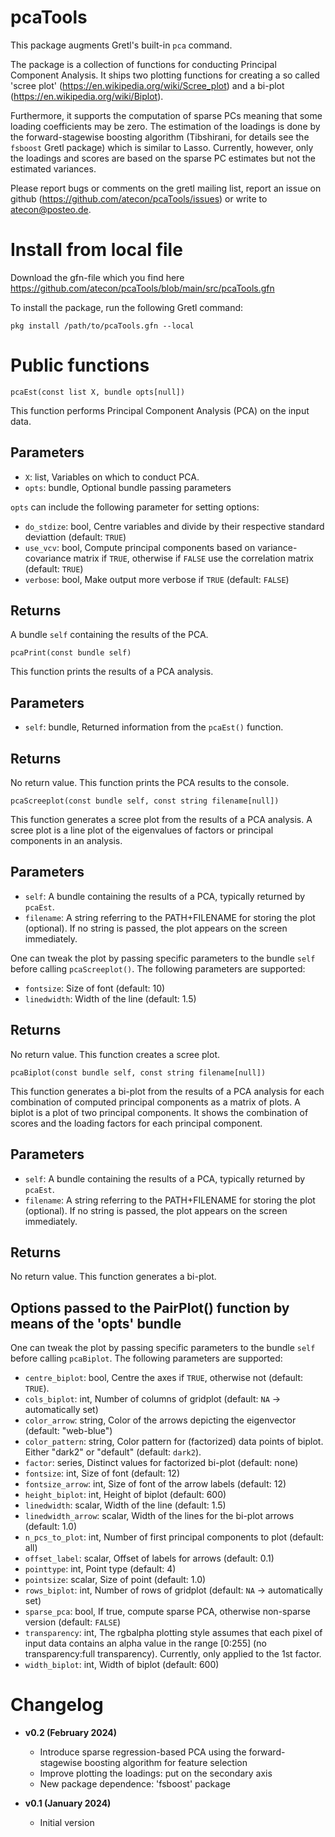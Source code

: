 # pcaTools

This package augments Gretl's built-in `pca` command.

The package is a collection of functions for conducting Principal Component Analysis. It ships two plotting functions for creating a so called 'scree plot' (https://en.wikipedia.org/wiki/Scree_plot) and a bi-plot (https://en.wikipedia.org/wiki/Biplot).

Furthermore, it supports the computation of sparse PCs meaning that some loading coefficients may be zero. The estimation of the loadings is done by the forward-stagewise boosting algorithm (Tibshirani, for details see the `fsboost` Gretl package) which is similar to Lasso. Currently, however, only the loadings and scores are based on the sparse PC estimates but not the estimated variances.

Please report bugs or comments on the gretl mailing list, report an issue on github (https://github.com/atecon/pcaTools/issues) or write to atecon@posteo.de.


# Install from local file

Download the gfn-file which you find here https://github.com/atecon/pcaTools/blob/main/src/pcaTools.gfn

To install the package, run the following Gretl command:

```
pkg install /path/to/pcaTools.gfn --local
```


# Public functions

```
pcaEst(const list X, bundle opts[null])
```

This function performs Principal Component Analysis (PCA) on the input data.

## Parameters

- `X`: list, Variables on which to conduct PCA.
- `opts`: bundle, Optional bundle passing parameters

`opts` can include the following parameter for setting options:

- `do_stdize`: bool, Centre variables and divide by their respective standard deviattion (default: `TRUE`)
- `use_vcv`: bool, Compute principal components based on variance-covariance matrix if `TRUE`, otherwise if `FALSE` use the correlation matrix (default: `TRUE`)
- `verbose`: bool, Make output more verbose if `TRUE` (default: `FALSE`)


## Returns

A bundle `self` containing the results of the PCA.



```
pcaPrint(const bundle self)
```

This function prints the results of a PCA analysis.


## Parameters

- `self`: bundle, Returned information from the `pcaEst()` function.

## Returns

No return value. This function prints the PCA results to the console.



```
pcaScreeplot(const bundle self, const string filename[null])
```

This function generates a scree plot from the results of a PCA analysis. A scree plot is a line plot of the eigenvalues of factors or principal components in an analysis.

## Parameters

- `self`: A bundle containing the results of a PCA, typically returned by `pcaEst`.
- `filename`: A string referring to the PATH+FILENAME for storing the plot (optional). If no string is passed, the plot appears on the screen immediately.

One can tweak the plot by passing specific parameters to the bundle `self` before calling `pcaScreeplot()`. The following parameters are supported:

- `fontsize`: Size of font (default: 10)
- `linedwidth`: Width of the line (default: 1.5)

## Returns

No return value. This function creates a scree plot.


```
pcaBiplot(const bundle self, const string filename[null])
```

This function generates a bi-plot from the results of a PCA analysis for each combination of computed principal components as a matrix of plots. A biplot is a plot of two principal components. It shows the combination of scores and the loading factors for each principal component.

## Parameters

- `self`: A bundle containing the results of a PCA, typically returned by `pcaEst`.
- `filename`: A string referring to the PATH+FILENAME for storing the plot (optional). If no string is passed, the plot appears on the screen immediately.


## Returns

No return value. This function generates a bi-plot.


## Options passed to the PairPlot() function by means of the 'opts' bundle

One can tweak the plot by passing specific parameters to the bundle `self` before calling `pcaBiplot`. The following parameters are supported:

- `centre_biplot`: bool, Centre the axes if `TRUE`, otherwise not (default: `TRUE`).
- `cols_biplot`: int, Number of columns of gridplot (default: `NA` -> automatically set)
- `color_arrow`: string, Color of the arrows depicting the eigenvector (default: "web-blue")
- `color_pattern`: string, Color pattern for (factorized) data points of biplot. Either "dark2" or "default" (default: `dark2`).
- `factor`: series, Distinct values for factorized bi-plot (default: none)
- `fontsize`: int, Size of font (default: 12)
- `fontsize_arrow`: int, Size of font of the arrow labels (default: 12)
- `height_biplot`: int, Height of biplot (default: 600)
- `linedwidth`: scalar, Width of the line (default: 1.5)
- `linedwidth_arrow`: scalar, Width of the lines for the bi-plot arrows (default: 1.0)
- `n_pcs_to_plot`: int, Number of first principal components to plot (default: all)
- `offset_label`: scalar, Offset of labels for arrows (default: 0.1)
- `pointtype`: int, Point type (default: 4)
- `pointsize`: scalar, Size of point (default: 1.0)
- `rows_biplot`: int, Number of rows of gridplot (default: `NA` -> automatically set)
- `sparse_pca`: bool, If true, compute sparse PCA, otherwise non-sparse version (default: `FALSE`)
- `transparency`: int, The rgbalpha plotting style assumes that each pixel of input data contains an alpha value in the range [0:255] (no transparency:full transparency). Currently, only applied to the 1st factor.
- `width_biplot`: int, Width of biplot (default: 600)

# Changelog

* **v0.2 (February 2024)**
    * Introduce sparse regression-based PCA using the forward-stagewise boosting algorithm for feature selection
    * Improve plotting the loadings: put on the secondary axis
    * New package dependence: 'fsboost' package

* **v0.1 (January 2024)**
    * Initial version
